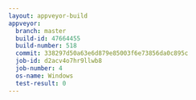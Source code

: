 ```yaml
---
layout: appveyor-build
appveyor:
  branch: master
  build-id: 47664455
  build-number: 518
  commit: 338297d50a63e6d879e85003f6e73856da0c895c
  job-id: d2acv4o7hr9llwb8
  job-number: 4
  os-name: Windows
  test-result: 0
---
```

